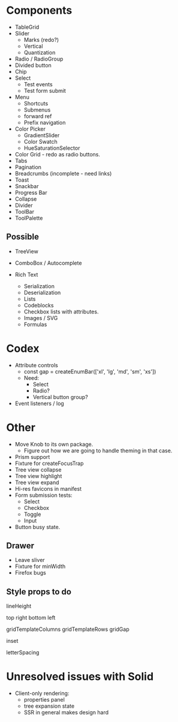 # Components

* TableGrid
* Slider
  * Marks (redo?)
  * Vertical
  * Quantization
* Radio / RadioGroup
* Divided button
* Chip
* Select
  * Test events
  * Test form submit
* Menu
  * Shortcuts
  * Submenus
  * forward ref
  * Prefix navigation
* Color Picker
  * GradientSlider
  * Color Swatch
  * HueSaturationSelector
* Color Grid - redo as radio buttons.
* Tabs
* Pagination
* Breadcrumbs (incomplete - need links)
* Toast
* Snackbar
* Progress Bar
* Collapse
* Divider
* ToolBar
* ToolPalette

## Possible

* TreeView
* ComboBox / Autocomplete

* Rich Text
  * Serialization
  * Deserialization
  * Lists
  * Codeblocks
  * Checkbox lists with attributes.
  * Images / SVG
  * Formulas

# Codex

* Attribute controls
  * const gap = createEnumBar(['xl', 'lg', 'md', 'sm', 'xs'])
  * Need:
    * Select
    * Radio?
    * Vertical button group?
* Event listeners / log

# Other

* Move Knob to its own package.
  * Figure out how we are going to handle theming in that case.
* Prism support
* Fixture for createFocusTrap
* Tree view collapse
* Tree view highlight
* Tree view expand
* Hi-res favicons in manifest
* Form submission tests:
  * Select
  * Checkbox
  * Toggle
  * Input
* Button busy state.

## Drawer

  * Leave sliver
  * Fixture for minWidth
  * Firefox bugs

## Style props to do

lineHeight

top
right
bottom
left

gridTemplateColumns
gridTemplateRows
gridGap

inset

letterSpacing

# Unresolved issues with Solid

* Client-only rendering:
  * properties panel
  * tree expansion state
  * SSR in general makes design hard

<!-- export default function Root() {

  useAssets(() => <style id="stitches" innerHTML={getCssText()} $ServerOnly />)); -->
